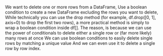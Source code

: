 We want to delete one or more rows from a DataFrame, Use a boolean condition to create a new DataFrame excluding the rows you want to delete, While technically you can use the drop method (for example, df.drop([0, 1], axis=0) to drop the
first two rows), a more practical method is simply to wrap a boolean condition inside df[]. The reason, is because we can use the power of conditionals to delete either a single row or (far more likely) many rows at once
We can use boolean conditions to easily delete single rows by matching a unique value And we can even use it to delete a single row by row index.
